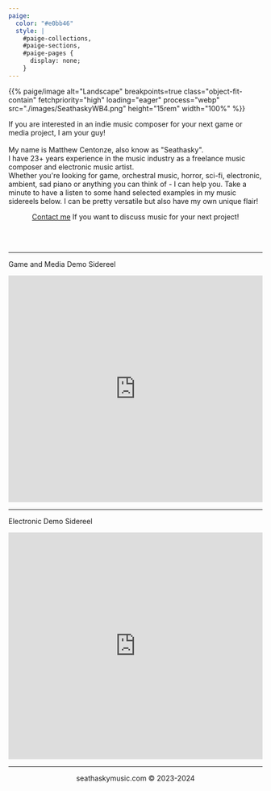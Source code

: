 ```yaml
---
paige:
  color: "#e0bb46"
  style: |
    #paige-collections,
    #paige-sections,
    #paige-pages {
      display: none;
    }
---
```

<!DOCTYPE html>
<html lang="en">
<head>
    <meta charset="UTF-8">
    <meta name="viewport" content="width=device-width, initial-scale=1.0">
    <title>Three Rows Layout</title>
    <style>
       /* Set the background image for the entire page */
        body {
            background-image: url('/images/discog/releasebg.png'); 
            background-size: cover; 
            background-repeat: no-repeat; 
            background-attachment: fixed;
            }
    </style>
</head>


<p>{{% paige/image alt="Landscape" breakpoints=true class="object-fit-contain" fetchpriority="high" loading="eager" process="webp" src="./images/SeathaskyWB4.png" height="15rem" width="100%" %}}</p>

<p class="display-10 fw-bold h6 text-center">If you are interested in an indie music composer for your next game or media project, I am your guy! <br><br>My name is Matthew Centonze, also know as "Seathasky".
<br> I have 23+ years experience in the music industry as a freelance music composer and electronic music artist. 

<br>
Whether you're looking for game, orchestral music, horror, sci-fi, electronic, ambient, sad piano or anything you can think of - I can help you. 
Take a minute to have a listen to some hand selected examples in my music sidereels below.  I can be pretty versatile but also have my own unique flair!
<br>
<div style="text-align:center">  
<a href="https://www.seathaskymusic.com/contact/">Contact me</a> If you want to discuss music for your next project! </div>

</p>
<br>

<br>

---
<p class="display-9 fw-bold h3 text-center">Game and Media Demo Sidereel</p>

<iframe width="100%" height="450" scrolling="no" frameborder="no" allow="autoplay" src="https://w.soundcloud.com/player/?url=https%3A//api.soundcloud.com/playlists/1687042548&color=%23ff5500&auto_play=false&hide_related=false&show_comments=false&show_user=true&show_reposts=false&show_teaser=true"></iframe><div style="font-size: 10px; color: #cccccc;line-break: anywhere;word-break: normal;overflow: hidden;white-space: nowrap;text-overflow: ellipsis; font-family: Interstate,Lucida Grande,Lucida Sans Unicode,Lucida Sans,Garuda,Verdana,Tahoma,sans-serif;font-weight: 100;"></div>

---

<p class="display-9 fw-bold h3 text-center">Electronic Demo Sidereel</p>


<iframe width="100%" height="450" scrolling="no" frameborder="no" allow="autoplay" src="https://w.soundcloud.com/player/?url=https%3A//api.soundcloud.com/playlists/1692273267&color=%23ff5500&auto_play=false&hide_related=false&show_comments=false&show_user=true&show_reposts=false&show_teaser=true"></iframe><div style="font-size: 10px; color: #cccccc;line-break: anywhere;word-break: normal;overflow: hidden;white-space: nowrap;text-overflow: ellipsis; font-family: Interstate,Lucida Grande,Lucida Sans Unicode,Lucida Sans,Garuda,Verdana,Tahoma,sans-serif;font-weight: 100;"></div>

---

<center><h8>seathaskymusic.com © 2023-2024</h8></center>